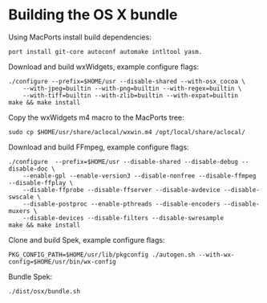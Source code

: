 # Building the OS X bundle

Using MacPorts install build dependencies:

    port install git-core autoconf automake intltool yasm.

Download and build wxWidgets, example configure flags:

    ./configure --prefix=$HOME/usr --disable-shared --with-osx_cocoa \
        --with-jpeg=builtin --with-png=builtin --with-regex=builtin \
        --with-tiff=builtin --with-zlib=builtin --with-expat=builtin
    make && make install

Copy the wxWidgets m4 macro to the MacPorts tree:

    sudo cp $HOME/usr/share/aclocal/wxwin.m4 /opt/local/share/aclocal/

Download and build FFmpeg, example configure flags:

    ./configure  --prefix=$HOME/usr --disable-shared --disable-debug --disable-doc \
        --enable-gpl --enable-version3 --disable-nonfree --disable-ffmpeg --disable-ffplay \
        --disable-ffprobe --disable-ffserver --disable-avdevice --disable-swscale \
        --disable-postproc --enable-pthreads --disable-encoders --disable-muxers \
        --disable-devices --disable-filters --disable-swresample
    make && make install

Clone and build Spek, example configure flags:

    PKG_CONFIG_PATH=$HOME/usr/lib/pkgconfig ./autogen.sh --with-wx-config=$HOME/usr/bin/wx-config

Bundle Spek:

    ./dist/osx/bundle.sh

